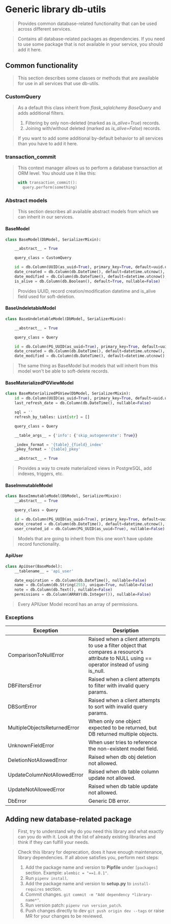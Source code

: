 # Generic library db-utils

> Provides common database-related functionality that can be used across different services.

> Contains all database-related packages as dependencies.
If you need to use some package that is not available in your service, you should add it here.

## Common functionality
> This section describes some classes or methods that are awailable for use in all services that use db-utils.

### CustomQuery
> As a default this class inherit from *flask_sqlalchemy BaseQuery* and adds additional filters.
> 1. Filtering by only non-deleted (marked as *is_alive=True*) records.
> 2. Joining with/without deleted (marked as *is_alive=False*) records.

> If you want to add some additional by-default behavior to all services than you have to add it here.

### transaction_commit
> This context manager allows us to perform a database transaction at ORM level. You should use it like this:
> ```python
> with transaction_commit():
>   query.perform(something)

### Abstract models
> This section describes all available abstract models from which we can inherit in our services.

#### BaseModel
```python
class BaseModel(DbModel, SerializerMixin):

    __abstract__ = True

    query_class = CustomQuery

    id = db.Column(UUID(as_uuid=True), primary_key=True, default=uuid.uuid4)
    date_created = db.Column(db.DateTime(), default=datetime.utcnow(), nullable=False)
    date_modified = db.Column(db.DateTime(), default=datetime.utcnow(), nullable=False)
    is_alive = db.Column(db.Boolean(), default=True, nullable=False)
```
> Provides UUID, record creation/modification datetime and is_alive field used for soft-deletion.

#### BaseUndeletableModel
```python
class BaseUndeletableModel(DbModel, SerializerMixin):

    __abstract__ = True

    query_class = Query

    id = db.Column(PG_UUID(as_uuid=True), primary_key=True, default=uuid.uuid4)
    date_created = db.Column(db.DateTime(), default=datetime.utcnow(), nullable=False)
    date_modified = db.Column(db.DateTime(), default=datetime.utcnow(), nullable=False)
```
> The same thing as BaseModel but models that will inherit from this model won't be able to soft-delete records.

#### BaseMaterializedPGViewModel
```python
class BaseMaterializedPGView(DbModel, SerializerMixin):
    id = db.Column(UUID(as_uuid=True), primary_key=True, default=uuid.uuid4)
    last_refresh_date = db.Column(db.DateTime(), nullable=False)

    sql = ''
    refresh_by_tables: List[str] = []

    query_class = Query

    __table_args__ = {'info': {'skip_autogenerate': True}}

    _index_format = '{table}_{field}_index'
    _pkey_format = '{table}_pkey'

    __abstract__ = True
```
> Provides a way to create materialized views in PostgreSQL, add indexes, triggers, etc.

#### BaseImmutableModel
```python
class BaseImmutableModel(DbModel, SerializerMixin):
    __abstract__ = True

    query_class = Query

    id = db.Column(PG_UUID(as_uuid=True), primary_key=True, default=uuid.uuid4)
    date_created = db.Column(db.DateTime(), default=datetime.utcnow(), nullable=False)
    user_created_id = db.Column(PG_UUID(as_uuid=True), nullable=False)
```
> Models that are going to inherit from this one won't have update record functionality.

#### ApiUser
```python
class ApiUser(BaseModel):
    __tablename__ = 'api_user'

    date_expiration = db.Column(db.DateTime(), nullable=False)
    name = db.Column(db.String(255), unique=True, nullable=False)
    note = db.Column(db.Text(), nullable=False)
    permissions = db.Column(ARRAY(db.Integer()), nullable=False)
```
> Every APIUser Model record has an array of permissions.


### Exceptions

| Exception                    | Desription                                                                                                                                    |
|------------------------------|-----------------------------------------------------------------------------------------------------------------------------------------------|
| ComparisonToNullError        | Raised when a client attempts to use a filter object that compares a resource's attribute to NULL using == operator instead of using is_null. |
| DBFiltersError               | Raised when a client attempts to filter with invalid query params.                                                                            |
| DBSortError                  | Raised when a client attempts to sort with invalid query params.                                                                              |
| MultipleObjectsReturnedError | When only one object expected to be returned, but DB returned multiple objects.                                                               |
| UnknownFieldError            | When user tries to reference the non-existent model field.                                                                                    |
| DeletionNotAllowedError      | Raised when db obj deletion not allowed.                                                                                                      |
| UpdateColumnNotAllowedError  | Raised when db table column update not allowed.                                                                                               |
| UpdateNotAllowedError        | Raised when db table update not allowed.                                                                                                      |
| DbError                      | Generic DB error.                                                                                                                             |


## Adding new database-related package
> First, try to understand why do you need this library and what exactly can you do with it. Look at the list of
> already existing libraries and think if they can fulfill your needs. 

> Check this library for deprecation, does it have enough maintenance, library dependencies.
> If all above satisfies you, perform next steps:
> 1. Add the package name and version to **Pipfile** under ```[packages]``` section. Example: ```alembic = "==1.8.1"```.
> 2. Run ```pipenv install```.
> 3. Add the package name and version to **setup.py** to ```install-requires``` section.
> 4. Commit changes. ```git commit -m "Add dependency *library-name*"```.
> 5. Run version patch: ```pipenv run version_patch```.
> 6. Push changes directly to dev ```git push origin dev --tags``` or raise MR for your changes to be reviewed.
